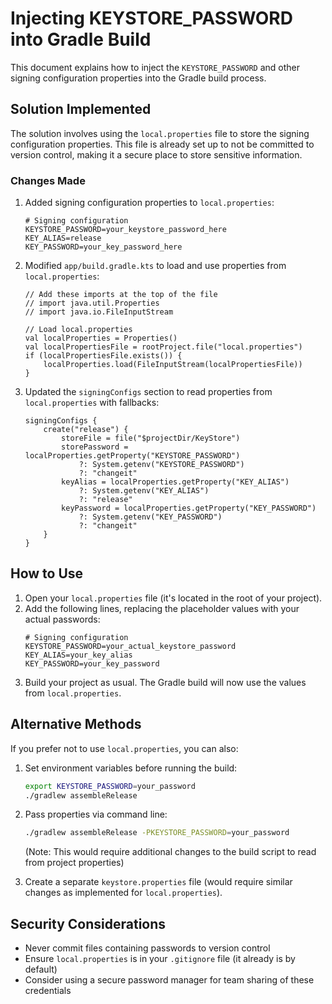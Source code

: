 # Injecting KEYSTORE_PASSWORD into Gradle Build

This document explains how to inject the `KEYSTORE_PASSWORD` and other signing configuration properties into the Gradle build process.

## Solution Implemented

The solution involves using the `local.properties` file to store the signing configuration properties. This file is already set up to not be committed to version control, making it a secure place to store sensitive information.

### Changes Made

1. Added signing configuration properties to `local.properties`:
   ```properties
   # Signing configuration
   KEYSTORE_PASSWORD=your_keystore_password_here
   KEY_ALIAS=release
   KEY_PASSWORD=your_key_password_here
   ```

2. Modified `app/build.gradle.kts` to load and use properties from `local.properties`:
   ```
   // Add these imports at the top of the file
   // import java.util.Properties
   // import java.io.FileInputStream

   // Load local.properties
   val localProperties = Properties()
   val localPropertiesFile = rootProject.file("local.properties")
   if (localPropertiesFile.exists()) {
       localProperties.load(FileInputStream(localPropertiesFile))
   }
   ```

3. Updated the `signingConfigs` section to read properties from `local.properties` with fallbacks:
   ```
   signingConfigs {
       create("release") {
           storeFile = file("$projectDir/KeyStore")
           storePassword = localProperties.getProperty("KEYSTORE_PASSWORD") 
               ?: System.getenv("KEYSTORE_PASSWORD") 
               ?: "changeit"
           keyAlias = localProperties.getProperty("KEY_ALIAS") 
               ?: System.getenv("KEY_ALIAS") 
               ?: "release"
           keyPassword = localProperties.getProperty("KEY_PASSWORD") 
               ?: System.getenv("KEY_PASSWORD") 
               ?: "changeit"
       }
   }
   ```

## How to Use

1. Open your `local.properties` file (it's located in the root of your project).
2. Add the following lines, replacing the placeholder values with your actual passwords:
   ```properties
   # Signing configuration
   KEYSTORE_PASSWORD=your_actual_keystore_password
   KEY_ALIAS=your_key_alias
   KEY_PASSWORD=your_key_password
   ```
3. Build your project as usual. The Gradle build will now use the values from `local.properties`.

## Alternative Methods

If you prefer not to use `local.properties`, you can also:

1. Set environment variables before running the build:
   ```bash
   export KEYSTORE_PASSWORD=your_password
   ./gradlew assembleRelease
   ```

2. Pass properties via command line:
   ```bash
   ./gradlew assembleRelease -PKEYSTORE_PASSWORD=your_password
   ```
   (Note: This would require additional changes to the build script to read from project properties)

3. Create a separate `keystore.properties` file (would require similar changes as implemented for `local.properties`).

## Security Considerations

- Never commit files containing passwords to version control
- Ensure `local.properties` is in your `.gitignore` file (it already is by default)
- Consider using a secure password manager for team sharing of these credentials

